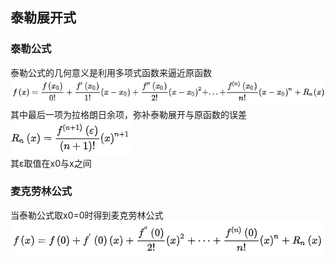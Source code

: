 ## 泰勒展开式
### 泰勒公式
泰勒公式的几何意义是利用多项式函数来逼近原函数  
![](src/formula_0.PNG)  
其中最后一项为拉格朗日余项，弥补泰勒展开与原函数的误差  
![](src/formula_1.PNG)  
其ε取值在x0与x之间  
### 麦克劳林公式
当泰勒公式取x0=0时得到麦克劳林公式  
![](src/formula_2.PNG)  

